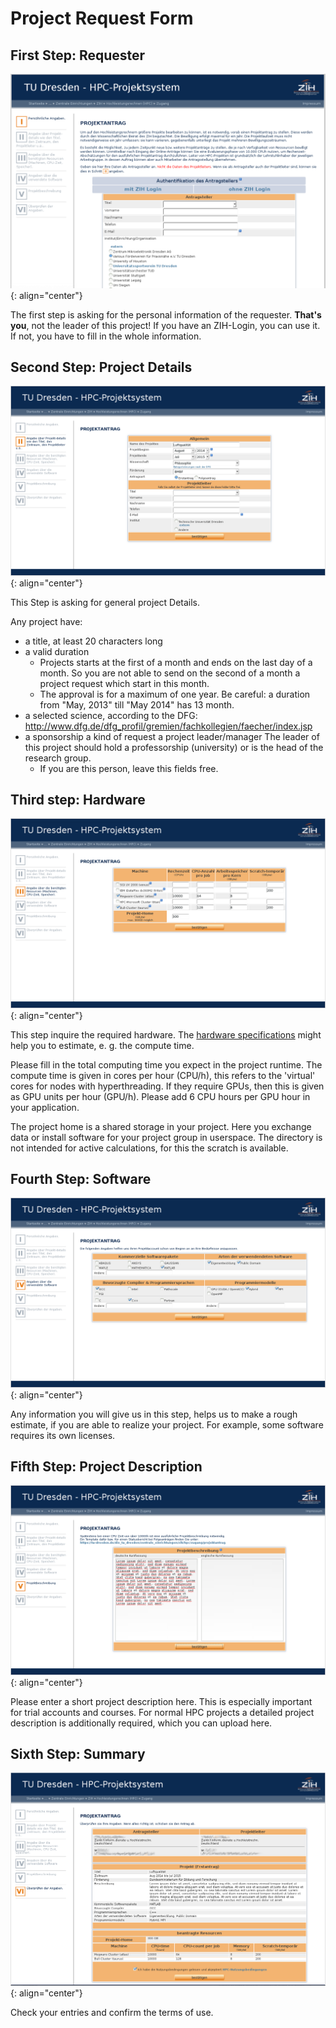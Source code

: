 # Project Request Form

## First Step: Requester

![picture 1: Login Screen >](misc/request_step1_b.png "Login Screen")
{: align="center"}

The first step is asking for the personal information of the requester.
**That's you**, not the leader of this project!
If you have an ZIH-Login, you can use it.
If not, you have to fill in the whole information.

## Second Step: Project Details

![picture 3: Project Details >][1]
{: align="center"}

This Step is asking for general project Details.

Any project have:

* a title, at least 20 characters long
* a valid duration
    * Projects starts at the first of a month and ends on the last day of a month. So you are not
      able to send on the second of a month a project request which start in this month.
    * The approval is for a maximum of one year. Be careful: a duration from "May, 2013" till
      "May 2014" has 13 month.
* a selected science, according to the DFG:
  http://www.dfg.de/dfg_profil/gremien/fachkollegien/faecher/index.jsp
* a sponsorship a kind of request a project leader/manager The leader of this project should hold a
  professorship (university) or is the head of the research group.
    * If you are this person, leave this fields free.

## Third step: Hardware

![picture 4: Hardware](misc/request_step3_machines.png "Hardware")
{: align="center"}

This step inquire the required hardware. The
[hardware specifications](../jobs_and_resources/hardware_overview.md) might help you to estimate,
e. g. the compute time.

Please fill in the total computing time you expect in the project runtime. The compute time is
given in cores per hour (CPU/h), this refers to the 'virtual' cores for nodes with hyperthreading.
If they require GPUs, then this is given as GPU units per hour (GPU/h). Please add 6 CPU hours per
GPU hour in your application.

The project home is a shared storage in your project. Here you exchange data or install software
for your project group in userspace. The directory is not intended for active calculations, for this
the scratch is available.

## Fourth Step: Software

![Picture 5: Software >](misc/request_step4_software.png "Software")
{: align="center"}

Any information you will give us in this step, helps us to make a rough estimate, if you are able
to realize your project. For example, some software requires its own licenses.

## Fifth Step: Project Description

![picture 6: Project Description >][2]
{: align="center"}

Please enter a short project description here. This is especially important for trial accounts and
courses. For normal HPC projects a detailed project description is additionally required, which you
can upload here.

## Sixth Step: Summary

![picture 6: summary >](misc/request_step6.png "Summary")
{: align="center"}

Check your entries and confirm the terms of use.

[1]: misc/request_step2_details.png "Project Details"
[2]: misc/request_step5_description.png "Project Description"
